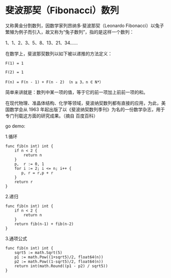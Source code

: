 # 斐波那契（Fibonacci）数列
又称黄金分割数列，因数学家列昂纳多·斐波那契（Leonardo Fibonacci）以兔子繁殖为例子而引入，故又称为“兔子数列”，指的是这样一个数列：

1、1、2、3、5、8、13、21、34……

在数学上，斐波那契数列以如下被以递推的方法定义：
```
F(1) = 1

F(2) = 1

F(n) = F(n - 1) + F(n - 2) （n ≥ 3，n ∈ N*）
```
简单来讲就是：数列中某一项的值，等于它的前一项加上前前一项的和。

在现代物理、准晶体结构、化学等领域，斐波纳契数列都有直接的应用，为此，美国数学会从 1963 年起出版了以《斐波纳契数列季刊》为名的一份数学杂志，用于专门刊载这方面的研究成果。（摘自 百度百科）

go demo:

1.循环
```
func fib(n int) int {
    if n < 2 {
        return n
    }
    p,  r := 0, 1
    for i := 2; i <= n; i++ {
       p, r = r,p + r
    }
    return r
}
```

2.递归

```
func fib(n int) int {
	if n < 2 {
		return n
	}
	return fib(n-1) + fib(n-2)
}
```
3.通项公式

```
func fib(n int) int {
    sqrt5 := math.Sqrt(5)
    p1 := math.Pow((1+sqrt5)/2, float64(n))
    p2 := math.Pow((1-sqrt5)/2, float64(n))
    return int(math.Round((p1 - p2) / sqrt5))
}
```

